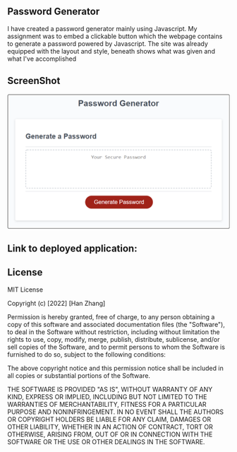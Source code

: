 ## Password Generator

I have created a password generator mainly using Javascript. My assignment was to embed a clickable button which the webpage contains to generate a password powered by Javascript.
The site was already equipped with the layout and style, beneath shows what was given and what I've accomplished

## ScreenShot

![Screenshot 1](./Assets/generator-before.png)

## Link to deployed application:

## License

MIT License

Copyright (c) [2022] [Han Zhang]

Permission is hereby granted, free of charge, to any person obtaining a copy
of this software and associated documentation files (the "Software"), to deal
in the Software without restriction, including without limitation the rights
to use, copy, modify, merge, publish, distribute, sublicense, and/or sell
copies of the Software, and to permit persons to whom the Software is
furnished to do so, subject to the following conditions:

The above copyright notice and this permission notice shall be included in all
copies or substantial portions of the Software.

THE SOFTWARE IS PROVIDED "AS IS", WITHOUT WARRANTY OF ANY KIND, EXPRESS OR
IMPLIED, INCLUDING BUT NOT LIMITED TO THE WARRANTIES OF MERCHANTABILITY,
FITNESS FOR A PARTICULAR PURPOSE AND NONINFRINGEMENT. IN NO EVENT SHALL THE
AUTHORS OR COPYRIGHT HOLDERS BE LIABLE FOR ANY CLAIM, DAMAGES OR OTHER
LIABILITY, WHETHER IN AN ACTION OF CONTRACT, TORT OR OTHERWISE, ARISING FROM,
OUT OF OR IN CONNECTION WITH THE SOFTWARE OR THE USE OR OTHER DEALINGS IN THE
SOFTWARE.
